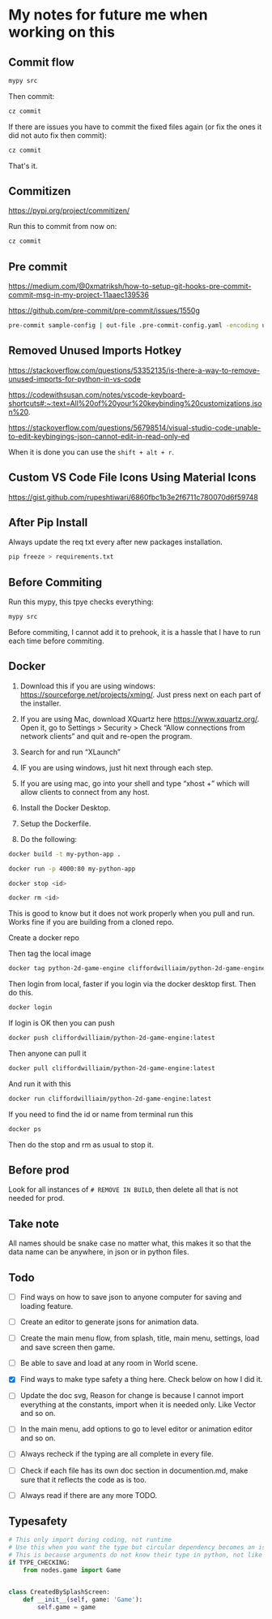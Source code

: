 # My notes for future me when working on this

## Commit flow

```bash
mypy src
```

Then commit:

```bash
cz commit
```

If there are issues you have to commit the fixed files again (or fix the ones it did not auto fix then commit):

```bash
cz commit
```

That's it.

## Commitizen

https://pypi.org/project/commitizen/

Run this to commit from now on:

```bash
cz commit
```

## Pre commit

https://medium.com/@0xmatriksh/how-to-setup-git-hooks-pre-commit-commit-msg-in-my-project-11aaec139536

https://github.com/pre-commit/pre-commit/issues/1550g

```bash
pre-commit sample-config | out-file .pre-commit-config.yaml -encoding utf8
```

## Removed Unused Imports Hotkey

https://stackoverflow.com/questions/53352135/is-there-a-way-to-remove-unused-imports-for-python-in-vs-code

https://codewithsusan.com/notes/vscode-keyboard-shortcuts#:~:text=All%20of%20your%20keybinding%20customizations,json%20.

https://stackoverflow.com/questions/56798514/visual-studio-code-unable-to-edit-keybingings-json-cannot-edit-in-read-only-ed

When it is done you can use the `shift + alt + r`.

## Custom VS Code File Icons Using Material Icons

https://gist.github.com/rupeshtiwari/6860fbc1b3e2f6711c780070d6f59748

## After Pip Install

Always update the req txt every after new packages installation.

```bash
pip freeze > requirements.txt
```

## Before Commiting

Run this mypy, this tpye checks everything:

```bash
mypy src
```

Before commiting, I cannot add it to prehook, it is a hassle that I have to run each time before commiting.

## Docker

1. Download this if you are using windows: https://sourceforge.net/projects/xming/. Just press next on each part of the installer.

2. If you are using Mac, download XQuartz here https://www.xquartz.org/. Open it, go to Settings > Security > Check “Allow connections from network clients” and quit and re-open the program.

3. Search for and run “XLaunch”

4. IF you are using windows, just hit next through each step.

5. If you are using mac, go into your shell and type “xhost +” which will allow clients to connect from any host.

6. Install the Docker Desktop.

7. Setup the Dockerfile.

8. Do the following:

```bash
docker build -t my-python-app .
```

```bash
docker run -p 4000:80 my-python-app
```

```bash
docker stop <id>

```

```bash
docker rm <id>
```

This is good to know but it does not work properly when you pull and run. Works fine if you are building from a cloned repo.

Create a docker repo

Then tag the local image

```bash
docker tag python-2d-game-engine cliffordwilliaim/python-2d-game-engine:latest
```

Then login from local, faster if you login via the docker desktop first. Then do this.

```bash
docker login
```

If login is OK then you can push

```bash
docker push cliffordwilliaim/python-2d-game-engine:latest
```

Then anyone can pull it

```bash
docker pull cliffordwilliaim/python-2d-game-engine:latest
```

And run it with this

```bash
docker run cliffordwilliaim/python-2d-game-engine:latest
```

If you need to find the id or name from terminal run this

```bash
docker ps
```

Then do the stop and rm as usual to stop it.

## Before prod

Look for all instances of `# REMOVE IN BUILD`, then delete all that is not needed for prod.

## Take note

All names should be snake case no matter what, this makes it so that the data name can be anywhere, in json or in python files.

## Todo

- [ ] Find ways on how to save json to anyone computer for saving and loading feature.
- [ ] Create an editor to generate jsons for animation data.
- [ ] Create the main menu flow, from splash, title, main menu, settings, load and save screen then game.
- [ ] Be able to save and load at any room in World scene.
- [x] Find ways to make type safety a thing here. Check below on how I did it.
- [ ] Update the doc svg, Reason for change is because I cannot import everything at the constants, import when it is needed only. Like Vector and so on.
- [ ] In the main menu, add options to go to level editor or animation editor and so on.
- [ ] Always recheck if the typing are all complete in every file.
- [ ] Check if each file has its own doc section in documention.md, make sure that it reflects the code as is too.
- [ ] Always read if there are any more TODO.



## Typesafety

```py
# This only import during coding, not runtime
# Use this when you want the type but circular dependency becomes an issue
# This is because arguments do not know their type in python, not like TypeScript
if TYPE_CHECKING:
    from nodes.game import Game


class CreatedBySplashScreen:
    def __init__(self, game: 'Game'):
        self.game = game
```
